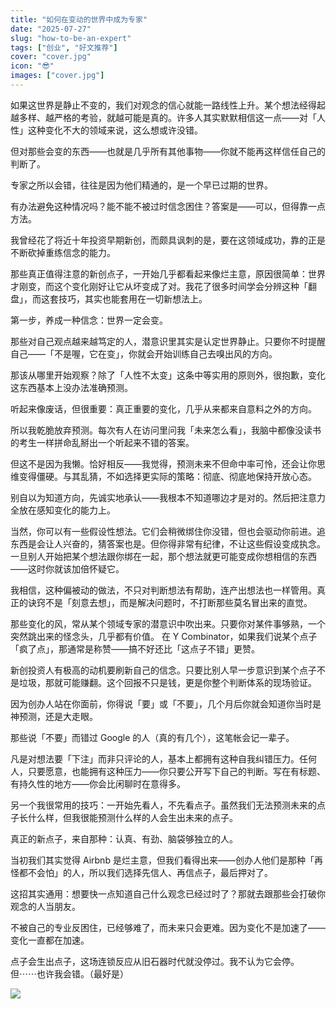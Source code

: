 ```yaml
---
title: "如何在变动的世界中成为专家"
date: "2025-07-27"
slug: "how-to-be-an-expert"
tags: ["创业", "好文推荐"]
cover: "cover.jpg"
icon: "😎"
images: ["cover.jpg"]
---
```

如果这世界是静止不变的，我们对观念的信心就能一路线性上升。某个想法经得起越多样、越严格的考验，就越可能是真的。许多人其实默默相信这一点——对「人性」这种变化不大的领域来说，这么想或许没错。



但对那些会变的东西——也就是几乎所有其他事物——你就不能再这样信任自己的判断了。



专家之所以会错，往往是因为他们精通的，是一个早已过期的世界。



有办法避免这种情况吗？能不能不被过时信念困住？答案是——可以，但得靠一点方法。



我曾经花了将近十年投资早期新创，而颇具讽刺的是，要在这领域成功，靠的正是不断砍掉重练信念的能力。



那些真正值得注意的新创点子，一开始几乎都看起来像烂主意，原因很简单：世界才刚变，而这个变化刚好让它从坏变成了对。我花了很多时间学会分辨这种「翻盘」，而这套技巧，其实也能套用在一切新想法上。



第一步，养成一种信念：世界一定会变。



那些对自己观点越来越笃定的人，潜意识里其实是认定世界静止。只要你不时提醒自己——「不是喔，它在变」，你就会开始训练自己去嗅出风的方向。



那该从哪里开始观察？除了「人性不太变」这条中等实用的原则外，很抱歉，变化这东西基本上没办法准确预测。



听起来像废话，但很重要：真正重要的变化，几乎从来都来自意料之外的方向。



所以我乾脆放弃预测。每次有人在访问里问我「未来怎么看」，我脑中都像没读书的考生一样拼命乱掰出一个听起来不错的答案。



但这不是因为我懒。恰好相反——我觉得，预测未来不但命中率可怜，还会让你思维变得僵硬。与其乱猜，不如选择更实际的策略：彻底、彻底地保持开放心态。



别自以为知道方向，先诚实地承认——我根本不知道哪边才是对的。然后把注意力全放在感知变化的能力上。



当然，你可以有一些假设性想法。它们会稍微绑住你没错，但也会驱动你前进。追东西是会让人兴奋的，猜答案也是。但你得非常有纪律，不让这些假设变成执念。
一旦别人开始把某个想法跟你绑在一起，那个想法就更可能变成你想相信的东西——这时你就该加倍怀疑它。



我相信，这种偏被动的做法，不只对判断想法有帮助，连产出想法也一样管用。真正的诀窍不是「刻意去想」，而是解决问题时，不打断那些莫名冒出来的直觉。



那些变化的风，常从某个领域专家的潜意识中吹出来。只要你对某件事够熟，一个突然跳出来的怪念头，几乎都有价值。
在 Y Combinator，如果我们说某个点子「疯了点」，那通常是称赞——搞不好还比「这点子不错」更赞。



新创投资人有极高的动机要刷新自己的信念。只要比别人早一步意识到某个点子不是垃圾，那就可能赚翻。这个回报不只是钱，更是你整个判断体系的现场验证。



因为创办人站在你面前，你得说「要」或「不要」，几个月后你就会知道你当时是神预测，还是大走眼。



那些说「不要」而错过 Google 的人（真的有几个），这笔帐会记一辈子。



凡是对想法要「下注」而非只评论的人，基本上都拥有这种自我纠错压力。任何人，只要愿意，也能拥有这种压力——你只要公开写下自己的判断。写在有标题、有持久性的地方——你会比闲聊时在意得多。



另一个我很常用的技巧：一开始先看人，不先看点子。虽然我们无法预测未来的点子长什么样，但我很能预测什么样的人会生出未来的点子。



真正的新点子，来自那种：认真、有劲、脑袋够独立的人。



当初我们其实觉得 Airbnb 是烂主意，但我们看得出来——创办人他们是那种「再怪都不会怕」的人，所以我们选择先信人、再信点子，最后押对了。



这招其实通用：想要快一点知道自己什么观念已经过时了？那就去跟那些会打破你观念的人当朋友。



不被自己的专业反困住，已经够难了，而未来只会更难。因为变化不是加速了——变化一直都在加速。



点子会生出点子，这场连锁反应从旧石器时代就没停过。我不认为它会停。
但⋯⋯也许我会错。（最好是）




![](https://prod-files-secure.s3.us-west-2.amazonaws.com/112d0858-5090-4d34-a606-b75eb8d65fd2/46476355-9cf3-4e99-9b7a-3531bc426380/1000202064.png?X-Amz-Algorithm=AWS4-HMAC-SHA256&X-Amz-Content-Sha256=UNSIGNED-PAYLOAD&X-Amz-Credential=ASIAZI2LB466VYESOV4O%2F20250809%2Fus-west-2%2Fs3%2Faws4_request&X-Amz-Date=20250809T074427Z&X-Amz-Expires=3600&X-Amz-Security-Token=IQoJb3JpZ2luX2VjEH0aCXVzLXdlc3QtMiJHMEUCIQC4Kw1FMg4ouEWa%2BP92tr7z%2F7vZNpVQaZU4vMloQOh3DAIgTqBCri6IHiqXmvNdPWdRB6xXByi4Fd2I9oTVESPsorcqiAQItv%2F%2F%2F%2F%2F%2F%2F%2F%2F%2FARAAGgw2Mzc0MjMxODM4MDUiDDLXU70ssgaIbqYTWCrcA%2BbPYxH6IkWKTxXZYXLGUvo6po4P1FGfBSYKN6Jzovh73rxhdletoCtj5td%2FnuxbT%2FCzZqfhqAQJXt2P%2Fxh7F9DdiMaHuBvAEaMnVcUG4gG8n%2F0YRf647hTXa0efc4nxq%2Frj5uvh1ULtnplrHR%2BS2dW0wwRCHLoP41K3xzK6ekjFBkglrUFqHUML35l3wdkmi8m5G0Wa01mx6asRTSclGpxqQ%2F54LyKb8b5CiNoVg1zPTFAm8ELtR1nDDhBed2MSaDRi1UuwuK3ITckdld2p8%2Fpyx8XTw5G8R%2BLhwY0rOJw7puKWLVHqzXT2NM2Zigk7E9kIsCAjLwnNqhStx%2FtK7Yc5MDRof8h%2FVeLUtUokYarI2x4Cae9xvaVbRFY7eBSy3GZrbG%2BtCK0stg0zXKLqCgWYgccP2hH6RzWtZTH%2FW1RXHu76eYnz1LXcBxgNlHoN1Fl5Yhx1rlbTsYNpLwsMWbyEW63yCGxYbPIYA8mfqVfoiUxfw2Y1LpA0n8lUdWyOXWjGsrXSk9hDclsC52sjQ0pFSdPxME9kjQj8oj07Xm%2BZ80t%2BSZkhWXrCQWQ1haY3czP8VkRfVuAfKgSNN4%2BBffFbeCGOcH4Yp4xAL84gu9z6%2B0Spc24gIfmwlc0GMJSr28QGOqUB4JC8%2BgqRsB6zuQnE29drXfOOeUcmo98pyaJeqJoh2ujIrz2PfMkdADe6Dx7ScMMK7Dv6yju%2BJOJFWf%2F%2F3nZtaO%2B4RV1zrvTRvw5BgqyGLAXsqRlHXdC3ip16RwLZR7X81Hjr9BCXrfWWMow1Qz184Io3qE6Hz7reoGaJCx2IypgItCu1bXSx5ndrFaeZOL3bCPyuidCIkx2KUHnmhlT2v6BC9iYk&X-Amz-Signature=7434fdd4c606650eb259ec06d1b071734dd194819731f3f2bda621856fd9f71a&X-Amz-SignedHeaders=host&x-amz-checksum-mode=ENABLED&x-id=GetObject)

